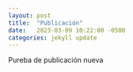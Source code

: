 ```yaml
---
layout: post
title:  "Publicación"
date:   2023-03-09 10:22:00 -0500
categories: jekyll update
---
```


Pureba de publicación nueva